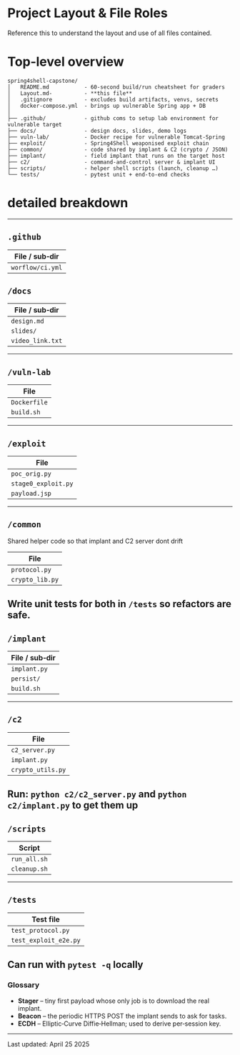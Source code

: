 # Project Layout & File Roles  
Reference this to understand the layout and use of all files contained. 


# Top‑level overview
```
spring4shell-capstone/
│   README.md           - 60‑second build/run cheatsheet for graders
│   Layout.md-          - **this file**
│   .gitignore          - excludes build artifacts, venvs, secrets
│   docker-compose.yml  - brings up vulnerable Spring app + DB
│
├── .github/            - github coms to setup lab environment for vulnerable target
├── docs/               - design docs, slides, demo logs
├── vuln-lab/           - Docker recipe for vulnerable Tomcat‑Spring
├── exploit/            - Spring4Shell weaponised exploit chain
├── common/             - code shared by implant & C2 (crypto / JSON)
├── implant/            - field implant that runs on the target host
├── c2/                 - command‑and‑control server & implant UI
├── scripts/            - helper shell scripts (launch, cleanup …)
└── tests/              - pytest unit + end‑to‑end checks
```

# detailed breakdown
---

## `.github`
| File / sub‑dir                 
|---------------------------------
| `worflow/ci.yml`   | github actions to setup and run fresh lab environment to use implant on. This lab runs pytest (which calls stage0_exploit.py, waits for the implant beacon, checks C2 API, etc.)

## `/docs`
| File / sub‑dir                 
|---------------------------------
| `design.md`           | Threat‑model, crypto decisions, protocol spec.      
| `slides/`             | Final presentation                              
| `video_link.txt`      | Single line: link to presentation

---

## `/vuln-lab`
| File                 
|-----------------------
| `Dockerfile`         | Builds Ubuntu + JDK 11 + Tomcat 9 + vulnerable Spring 5.3.15 WAR. SHOULD ONLY RUN LOCALLY
| `build.sh`           | Convenience script (`docker build && docker run …`), creates image tag `spring4shell-lab:latest`

---

## `/exploit`
| File                 
|-------------------------
| `poc_orig.py`          | Vanilla public PoC kept _read‑only_ for citation from github. Shouldn't be executed in our pipeline, just reference
| `stage0_exploit.py`    | checks version, writes `payload.jsp`, triggers stager, called by `scripts/run_all.sh`
| `payload.jsp`          | 9‑line JSP stager - `curl` the implant & exec, lands on the vulnerable server during exploitation

---

## `/common`
Shared helper code so that implant and C2 server dont drift

| File            
|------------------
| `protocol.py`   | Defines JSON schema (`{nonce,cmd,payload}`) plus `encode()/decode()` helpers
| `crypto_lib.py` | ECDH key‑exchange + AES‑GCM encrypt/decrypt wrappers

Write unit tests for both in `/tests` so refactors are safe.
---

## `/implant`
| File / sub‑dir  |
|------------------
| `implant.py`    | Main loop: handshake → long‑poll → execute tasks → respond. Packed with PyInstaller by `build.sh`
| `persist/`      | OS‑specific persistence (e.g., `install_user_service.sh`, `add_run_key.ps1`). Called by `payload.jsp` post‑download
| `build.sh`      | Creates `implant.exe` (Windows) or statically linked ELF (Linux). Run on dev box; artefact not checked into git. 

---

## `/c2`
| File            
|--------------------
| `c2_server.py`    | Flask app: `/handshake`, `/tasks`, `/results` endpoints; SQLite storage. 
| `implant.py`  | Rich‑TUI (or web) for live tasking; calls REST locally. 
| `crypto_utils.py` | Thin shim that just `import common.crypto_lib` (kept for legacy). 

Run: `python c2/c2_server.py` and `python c2/implant.py` to get them up 
---

## `/scripts`
| Script           
|-------------------
| `run_all.sh`     | brings up lab container, starts C2, launches exploit
| `cleanup.sh`     | Stops containers, kills C2, prunes volumes

---

## `/tests`
| Test file                  
|----------------------------------
| `test_protocol.py`         | Round‑trip encode/decode and AES‑GCM decrypt matches plaintext
| `test_exploit_e2e.py`      | Spins up lab via docker → runs `stage0_exploit.py` → waits for implant beacon

Can run with `pytest -q` locally
---

### Glossary
* **Stager** – tiny first payload whose only job is to download the real implant.
* **Beacon** – the periodic HTTPS POST the implant sends to ask for tasks.
* **ECDH** – Elliptic‑Curve Diffie‑Hellman; used to derive per‑session key.

---

Last updated: April 25 2025

